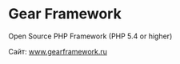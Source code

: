 Gear Framework
==============

Open Source PHP Framework (PHP 5.4 or higher)

Сайт: <a href="http://www.gearframework.ru" target="_blank">www.gearframework.ru</a><br />
